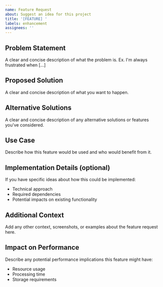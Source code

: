 ```yaml
---
name: Feature Request
about: Suggest an idea for this project
title: '[FEATURE] '
labels: enhancement
assignees: ''
---
```


## Problem Statement
A clear and concise description of what the problem is. Ex. I'm always frustrated when [...]

## Proposed Solution
A clear and concise description of what you want to happen.

## Alternative Solutions
A clear and concise description of any alternative solutions or features you've considered.

## Use Case
Describe how this feature would be used and who would benefit from it.

## Implementation Details (optional)
If you have specific ideas about how this could be implemented:
- Technical approach
- Required dependencies
- Potential impacts on existing functionality

## Additional Context
Add any other context, screenshots, or examples about the feature request here.

## Impact on Performance
Describe any potential performance implications this feature might have:
- Resource usage
- Processing time
- Storage requirements

